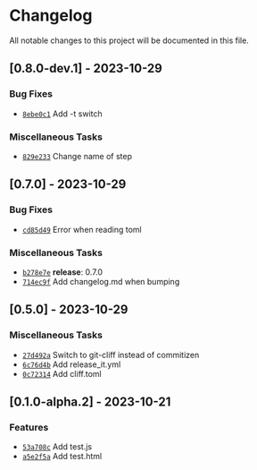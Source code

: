 # Changelog

All notable changes to this project will be documented in this file.

## [0.8.0-dev.1] - 2023-10-29

### Bug Fixes

- [`8ebe0c1`](https://github.com/pufereq/simulat/commit/8ebe0c19dfcf505c87ae642e99aa46dce9453deb) Add -t switch

### Miscellaneous Tasks

- [`829e233`](https://github.com/pufereq/simulat/commit/829e23396ef73ba4d787a73bceb06e73f1f4e131) Change name of step

## [0.7.0] - 2023-10-29

### Bug Fixes

- [`cd85d49`](https://github.com/pufereq/simulat/commit/cd85d491b4c05f2b15c76dbd42909287061e6384) Error when reading toml

### Miscellaneous Tasks

- [`b278e7e`](https://github.com/pufereq/simulat/commit/b278e7e38ee2a511edbc51804c7c9261fdd44ff8) **release**: 0.7.0
- [`714ec9f`](https://github.com/pufereq/simulat/commit/714ec9f9f5b41371bc41cbbf36f4ea3e0d212349) Add changelog.md when bumping

## [0.5.0] - 2023-10-29

### Miscellaneous Tasks

- [`27d492a`](https://github.com/pufereq/simulat/commit/27d492aa7233d4f9cf69025abea663ca7e805bd3) Switch to git-cliff instead of commitizen
- [`6c76d4b`](https://github.com/pufereq/simulat/commit/6c76d4b301ba5017a659cfba5cbe86d793bdeaaf) Add release_it.yml
- [`0c72314`](https://github.com/pufereq/simulat/commit/0c72314c6f825f59b7e78f4d5456dbe4e2e2d69e) Add cliff.toml

## [0.1.0-alpha.2] - 2023-10-21

### Features

- [`53a708c`](https://github.com/pufereq/simulat/commit/53a708c27e3bc7ec3174ecc9a60037c7d93abf52) Add test.js
- [`a5e2f5a`](https://github.com/pufereq/simulat/commit/a5e2f5acac3e60d8ac9aa91f1a70d46accdd2ba7) Add test.html

<!-- generated by git-cliff -->
